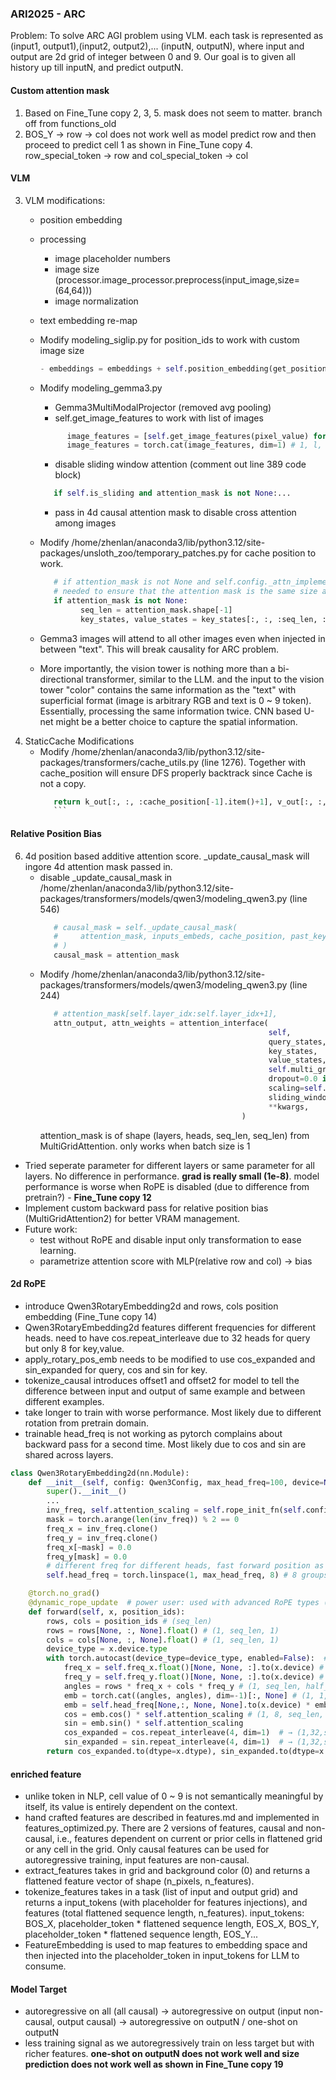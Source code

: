 ### ARI2025 - ARC
Problem: To solve ARC AGI problem using VLM. each task is represented as (input1, output1),(input2, output2),... (inputN, outputN), where input and output are 2d grid of integer between 0 and 9. Our goal is to given all history up till inputN, and predict outputN.
#### Custom attention mask
1. Based on Fine_Tune copy 2, 3, 5. mask does not seem to matter. branch off from functions_old
2. BOS_Y -> row -> col does not work well as model predict row and then proceed to predict cell 1 as shown in
   Fine_Tune copy 4. row_special_token -> row and col_special_token -> col
#### VLM
3. VLM modifications:
      - position embedding
      - processing
         - image placeholder numbers
         - image size (processor.image_processor.preprocess(input_image,size=(64,64)))
         - image normalization
      - text embedding re-map
      - Modify modeling_siglip.py for position_ids to work with custom image size
         ```python
         - embeddings = embeddings + self.position_embedding(get_position_ids(height, width))
         ```

      - Modify modeling_gemma3.py
         - Gemma3MultiModalProjector (removed avg pooling)
         - self.get_image_features to work with list of images
         ```python        
               image_features = [self.get_image_features(pixel_value) for pixel_value in pixel_values] # 1, l_i, h
               image_features = torch.cat(image_features, dim=1) # 1, l, h
         ```

         - disable sliding window attention (comment out line 389 code block)
         ```python
            if self.is_sliding and attention_mask is not None:...
         ```

         - pass in 4d causal attention mask to disable cross attention among images
      - Modify /home/zhenlan/anaconda3/lib/python3.12/site-packages/unsloth_zoo/temporary_patches.py for cache position to work.
         ```python        
            # if attention_mask is not None and self.config._attn_implementation == "flash_attention_2":
            # needed to ensure that the attention mask is the same size as the key and value states
            if attention_mask is not None:
                  seq_len = attention_mask.shape[-1]
                  key_states, value_states = key_states[:, :, :seq_len, :], value_states[:, :, :seq_len, :]
         ```
      - Gemma3 images will attend to all other images even when injected in between "text". This will break causality for ARC problem.
      - More importantly, the vision tower is nothing more than a bi-directional transformer, similar to the LLM. and the input to the vision tower "color" contains the same information as the "text" with superficial format (image is arbitrary RGB and text is 0 ~ 9 token). Essentially, processing the same information twice. CNN based U-net might be a better choice to capture the spatial information.
5. StaticCache Modifications
   - Modify /home/zhenlan/anaconda3/lib/python3.12/site-packages/transformers/cache_utils.py (line 1276). Together with cache_position will ensure
      DFS properly backtrack since Cache is not a copy.
      ```python        
         return k_out[:, :, :cache_position[-1].item()+1], v_out[:, :, :cache_position[-1].item()+1]
         ```
#### Relative Position Bias
6. 4d position based additive attention score. _update_causal_mask will ingore 4d attention mask passed in.
   - disable _update_causal_mask in /home/zhenlan/anaconda3/lib/python3.12/site-packages/transformers/models/qwen3/modeling_qwen3.py (line 546)
      ```python
         # causal_mask = self._update_causal_mask(
         #     attention_mask, inputs_embeds, cache_position, past_key_values, output_attentions
         # )
         causal_mask = attention_mask
      ```
   - Modify /home/zhenlan/anaconda3/lib/python3.12/site-packages/transformers/models/qwen3/modeling_qwen3.py (line 244)
      ```python
         # attention_mask[self.layer_idx:self.layer_idx+1],
         attn_output, attn_weights = attention_interface(
                                                         self,
                                                         query_states,
                                                         key_states,
                                                         value_states,
                                                         self.multi_grid_attention(self.layer_idx), # 4d attention mask
                                                         dropout=0.0 if not self.training else self.attention_dropout,
                                                         scaling=self.scaling,
                                                         sliding_window=self.sliding_window,
                                                         **kwargs,
                                                   )
      ```
      attention_mask is of shape (layers, heads, seq_len, seq_len) from MultiGridAttention. only works when batch size is 1
- Tried seperate parameter for different layers or same parameter for all layers. No difference in performance. **grad is really small (1e-8)**. model performance is worse when RoPE is disabled (due to difference from pretrain?) - **Fine_Tune copy 12**
- Implement custom backward pass for relative position bias (MultiGridAttention2) for better VRAM management.
- Future work: 
   - test without RoPE and disable input only transformation to ease learning.
   - parametrize attention score with MLP(relative row and col) -> bias
#### 2d RoPE
- introduce Qwen3RotaryEmbedding2d and rows, cols position embedding (Fine_Tune copy 14)
- Qwen3RotaryEmbedding2d features different frequencies for different heads. need to have cos.repeat_interleave due to 32 heads for query but only 8 for key,value.
- apply_rotary_pos_emb needs to be modified to use cos_expanded and sin_expanded for query, cos and sin for key.
- tokenize_causal introduces offset1 and offset2 for model to tell the difference between input and output of same example and between different examples.
- take longer to train with worse performance. Most likely due to different rotation from pretrain domain.
- trainable head_freq is not working as pytorch complains about backward pass for a second time. Most likely due to cos and sin are shared across layers.
```python
class Qwen3RotaryEmbedding2d(nn.Module):
    def __init__(self, config: Qwen3Config, max_head_freq=100, device=None):
        super().__init__()
        ...
        inv_freq, self.attention_scaling = self.rope_init_fn(self.config, device)
        mask = torch.arange(len(inv_freq)) % 2 == 0
        freq_x = inv_freq.clone()
        freq_y = inv_freq.clone()
        freq_x[~mask] = 0.0
        freq_y[mask] = 0.0
        # different freq for different heads, fast forward position as theta = 1000000, much bigger than seq_len
        self.head_freq = torch.linspace(1, max_head_freq, 8) # 8 groups for key,value

    @torch.no_grad()
    @dynamic_rope_update  # power user: used with advanced RoPE types (e.g. dynamic rope)
    def forward(self, x, position_ids):
        rows, cols = position_ids # (seq_len)
        rows = rows[None, :, None].float() # (1, seq_len, 1)
        cols = cols[None, :, None].float() # (1, seq_len, 1)
        device_type = x.device.type
        with torch.autocast(device_type=device_type, enabled=False):  # Force float32
            freq_x = self.freq_x.float()[None, None, :].to(x.device) # (1, 1, half_dim)
            freq_y = self.freq_y.float()[None, None, :].to(x.device) # (1, 1, half_dim)
            angles = rows * freq_x + cols * freq_y # (1, seq_len, half_dim)
            emb = torch.cat((angles, angles), dim=-1)[:, None] # (1, 1, seq_len, hidden_dim)
            emb = self.head_freq[None,:, None, None].to(x.device) * emb # (1, heads, seq_len, hidden_dim)
            cos = emb.cos() * self.attention_scaling # (1, 8, seq_len, hidden_dim) for key, value
            sin = emb.sin() * self.attention_scaling
            cos_expanded = cos.repeat_interleave(4, dim=1)  # → (1,32,seq_len,dim) for query
            sin_expanded = sin.repeat_interleave(4, dim=1)  # → (1,32,seq_len,dim)
        return cos_expanded.to(dtype=x.dtype), sin_expanded.to(dtype=x.dtype), cos.to(dtype=x.dtype), sin.to(dtype=x.dtype)
```
#### enriched feature
- unlike token in NLP, cell value of 0 ~ 9 is not semantically meaningful by itself, its value is entirely dependent on the context.
- hand crafted features are described in features.md and implemented in features_optimized.py. There are 2 versions of features, causal and non-causal, i.e., features dependent on
current or prior cells in flattened grid or any cell in the grid. Only causal features can be used for autoregressive training, input features are non-causal.
- extract_features takes in grid and background color (0) and returns a flattened feature vector of shape (n_pixels, n_features).
- tokenize_features takes in a task (list of input and output grid) and returns a input_tokens (with placeholder for features injections), and features (total flattened sequence length, n_features). 
input_tokens: BOS_X, placeholder_token * flattened sequence length, EOS_X, BOS_Y, placeholder_token * flattened sequence length, EOS_Y...
- FeatureEmbedding is used to map features to embedding space and then injected into the placeholder_token in input_tokens for LLM to consume.

#### Model Target
- autoregressive on all (all causal) -> autoregressive on output (input non-causal, output causal) -> autoregressive on outputN / one-shot on outputN
- less training signal as we autoregressively train on less target but with richer features. **one-shot on outputN does not work well and size prediction does not work well as shown in Fine_Tune copy 19**
